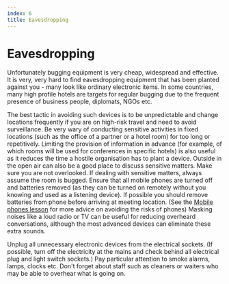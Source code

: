 ```yaml
---
index: 6
title: Eavesdropping
---
```

# Eavesdropping

Unfortunately bugging equipment is very cheap, widespread and effective. It is very, very hard to find eavesdropping equipment that has been planted against you - many look like ordinary electronic items. In some countries, many high profile hotels are targets for regular bugging due to the frequent presence of business people, diplomats, NGOs etc.

The best tactic in avoiding such devices is to be unpredictable and change locations frequently if you are on high-risk travel and need to avoid surveillance. Be very wary of conducting sensitive activities in fixed locations (such as the office of a partner or a hotel room) for too long or repetitively. Limiting the provision of information in advance (for example, of which rooms will be used for conferences in specific hotels) is also useful as it reduces the time a hostile organisation has to plant a device. Outside in the open air can also be a good place to discuss sensitive matters. Make sure you are not overlooked.
If dealing with sensitive matters, always assume the room is bugged. Ensure that all mobile phones are turned off and batteries removed (as they can be turned on remotely without you knowing and used as a listening device). If possible you should remove batteries from phone before arriving at meeting location. (See the [Mobile phones lesson](umbrella://lesson/mobile-phones) for more advice on avoiding the risks of phones) Masking noises like a loud radio or TV can be useful for reducing overheard conversations, although the most advanced devices can eliminate these extra sounds.


Unplug all unnecessary electronic devices from the electrical sockets. (If possible, turn off the electricity at the mains and check behind all electrical plug and light switch sockets.) Pay particular attention to smoke alarms, lamps, clocks etc. Don't forget about staff such as cleaners or waiters who may be able to overhear what is going on.